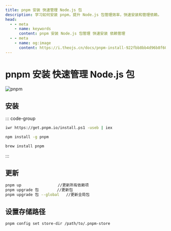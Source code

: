 ```yaml
---
title: pnpm 安装 快速管理 Node.js 包
description: 学习如何安装 pnpm，提升 Node.js 包管理效率，快速安装和管理依赖。
head:
  - - meta
    - name: keywords
      content: pnpm 安装 Node.js 包管理 快速安装 依赖管理
  - - meta
    - name: og:image
      content: https://i.theojs.cn/docs/pnpm-install-922fbb8bb4d96b8f602a40e6cd07ee13.svg
---
```


# pnpm 安装 快速管理 Node.js 包

![pnpm](https://i.theojs.cn/docs/pnpm-install-922fbb8bb4d96b8f602a40e6cd07ee13.svg 'pnpm')

## 安装

::: code-group

```bash [Windows]
iwr https://get.pnpm.io/install.ps1 -useb | iex
```

```bash [NPM]
npm install -g pnpm
```

```bash [HomeBrew]
brew install pnpm
```

:::

## 更新

```bash
pnpm up                //更新所有依赖项
pnpm upgrade 包        //更新包
pnpm upgrade 包 --global   //更新全局包
```

## 设置存储路径

```bash
pnpm config set store-dir /path/to/.pnpm-store
```
